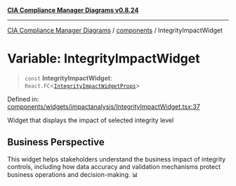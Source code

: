 [**CIA Compliance Manager Diagrams v0.8.24**](../../README.md)

***

[CIA Compliance Manager Diagrams](../../modules.md) / [components](../README.md) / IntegrityImpactWidget

# Variable: IntegrityImpactWidget

> `const` **IntegrityImpactWidget**: `React.FC`\<[`IntegrityImpactWidgetProps`](../widgets/impactanalysis/IntegrityImpactWidget/interfaces/IntegrityImpactWidgetProps.md)\>

Defined in: [components/widgets/impactanalysis/IntegrityImpactWidget.tsx:37](https://github.com/Hack23/cia-compliance-manager/blob/8f5d084752ccee354557e96bf8b49239fb671c91/src/components/widgets/impactanalysis/IntegrityImpactWidget.tsx#L37)

Widget that displays the impact of selected integrity level

## Business Perspective

This widget helps stakeholders understand the business impact of
integrity controls, including how data accuracy and validation
mechanisms protect business operations and decision-making. 📊
